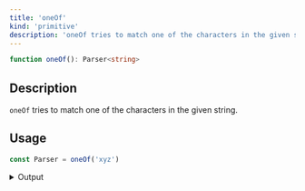 ```yaml
---
title: 'oneOf'
kind: 'primitive'
description: 'oneOf tries to match one of the characters in the given string.'
---
```


```typescript {{ withLineNumbers: false }}
function oneOf(): Parser<string>
```

## Description

`oneOf` tries to match one of the characters in the given string.

## Usage

```typescript
const Parser = oneOf('xyz')
```

<details>
  <summary>Output</summary>

  ### Success

  ```typescript
  run(Parser).with('y-combinator')

  {
    isOk: true,
    pos: 1,
    value: 'y'
  }
  ```

  ### Failure

  ```typescript
  run(Parser).with('q-combinator')

  {
    isOk: false,
    pos: 0,
    expected: 'one of: x, y, z'
  }
  ```
</details>
